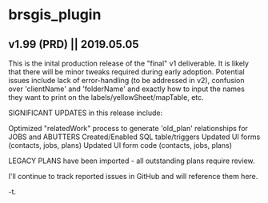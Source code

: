 # brsgis_plugin
v1.99 (PRD) || 2019.05.05
--------
This is the inital production release of the "final" v1 deliverable.  It is likely that there 
will be minor tweaks required during early adoption.  Potential issues include lack of error-handling 
(to be addressed in v2), confusion over 'clientName' and 'folderName' and exactly how to input
the names they want to print on the labels/yellowSheet/mapTable, etc.

SIGNIFICANT UPDATES in this release include:

Optimized "relatedWork" process to generate 'old_plan' relationships for JOBS and ABUTTERS
Created/Enabled SQL table/triggers
Updated UI forms (contacts, jobs, plans)
Updated UI form code (contacts, jobs, plans)

LEGACY PLANS have been imported - all outstanding plans require review.

I'll continue to track reported issues in GitHub and will reference them here.

-t.